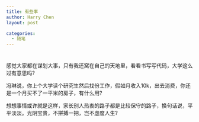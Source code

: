 ```yaml
---
title: 有些事
author: Harry Chen
layout: post

categories:
  - 随笔
---
```

# 

感觉大家都在谋划大事，只有我还窝在自己的天地里，看看书写写代码，大学这么过有意思吗?

冯琳说，你上个大学读个研究生然后找份工作，假如月收入10k，出去消费，你还是一个月买不了一平米的房子，有什么用?

想想事情或许就是这样，家长别人热衷的路子都是比较保守的路子，换句话说，平平淡淡。光阴宝贵，不拼搏一把，岂不虚度人生?

